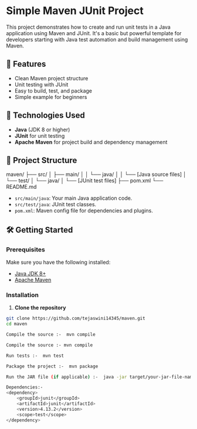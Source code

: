 # Simple Maven JUnit Project

This project demonstrates how to create and run unit tests in a Java application using Maven and JUnit. It's a basic but powerful template for developers starting with Java test automation and build management using Maven.

## 🚀 Features

- Clean Maven project structure
- Unit testing with JUnit
- Easy to build, test, and package
- Simple example for beginners

## 🧰 Technologies Used

- **Java** (JDK 8 or higher)
- **JUnit** for unit testing
- **Apache Maven** for project build and dependency management

## 📁 Project Structure

maven/ ├── src/ │ ├── main/ │ │ └── java/ │ │ └── [Java source files] │ └── test/ │ └── java/ │ └── [JUnit test files] ├── pom.xml └── README.md


- `src/main/java`: Your main Java application code.
- `src/test/java`: JUnit test classes.
- `pom.xml`: Maven config file for dependencies and plugins.

## 🛠️ Getting Started

### Prerequisites

Make sure you have the following installed:

- [Java JDK 8+](https://www.oracle.com/java/technologies/javase-jdk11-downloads.html)
- [Apache Maven](https://maven.apache.org/download.cgi)

### Installation

1. **Clone the repository**

```bash
git clone https://github.com/tejaswini14345/maven.git
cd maven

Compile the source :-  mvn compile

Compile the source :- mvn compile

Run tests :-  mvn test

Package the project :-  mvn package

Run the JAR file (if applicable) :-  java -jar target/your-jar-file-name.jar

Dependencies:-
<dependency>
    <groupId>junit</groupId>
    <artifactId>junit</artifactId>
    <version>4.13.2</version>
    <scope>test</scope>
</dependency>





